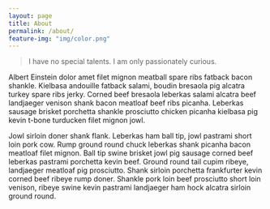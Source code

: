 ```yaml
---
layout: page
title: About
permalink: /about/
feature-img: "img/color.png"
---
```

> I have no special talents. I am only passionately curious.

Albert Einstein dolor amet filet mignon meatball spare ribs fatback bacon shankle. Kielbasa andouille fatback salami, boudin bresaola pig alcatra turkey spare ribs jerky. Corned beef bresaola leberkas salami alcatra beef landjaeger venison shank bacon meatloaf beef ribs picanha. Leberkas sausage brisket porchetta shankle prosciutto chicken picanha kielbasa pig kevin t-bone turducken filet mignon jowl.

Jowl sirloin doner shank flank. Leberkas ham ball tip, jowl pastrami short loin pork cow. Rump ground round chuck leberkas shank picanha bacon meatloaf filet mignon. Ball tip swine brisket jowl pig sausage corned beef leberkas pastrami porchetta kevin beef. Ground round tail cupim ribeye, landjaeger meatloaf pig prosciutto. Shank sirloin porchetta frankfurter kevin corned beef ribeye rump doner. Shankle pork loin beef prosciutto short loin venison, ribeye swine kevin pastrami landjaeger ham hock alcatra sirloin ground round.
